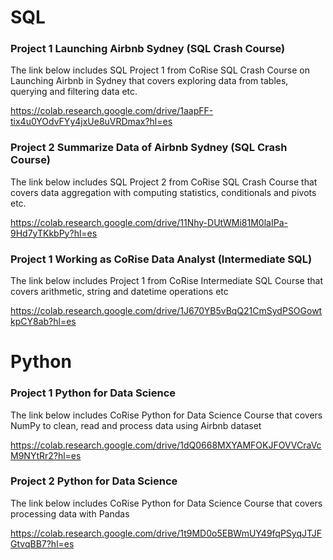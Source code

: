 # SQL

### Project 1 Launching Airbnb Sydney (SQL Crash Course)
The link below includes SQL Project 1 from CoRise SQL Crash Course on Launching Airbnb in Sydney that covers exploring data from tables, querying and filtering data etc. 

https://colab.research.google.com/drive/1aapFF-tix4u0YOdvFYy4jxUe8uVRDmax?hl=es

### Project 2 Summarize Data of Airbnb Sydney (SQL Crash Course)
The link below includes SQL Project 2 from CoRise SQL Crash Course that covers data aggregation with computing statistics, conditionals and pivots etc.

https://colab.research.google.com/drive/11Nhy-DUtWMi81M0laIPa-9Hd7yTKkbPy?hl=es

### Project 1 Working as CoRise Data Analyst (Intermediate SQL)
The link below includes Project 1 from CoRise Intermediate SQL Course that covers arithmetic, string and datetime operations etc

https://colab.research.google.com/drive/1J670YB5vBqQ21CmSydPSOGowtkpCY8ab?hl=es

# Python 

### Project 1 Python for Data Science 
The link below includes CoRise Python for Data Science Course that covers NumPy to clean, read and process data using Airbnb dataset

https://colab.research.google.com/drive/1dQ0668MXYAMFOKJFOVVCraVcM9NYtRr2?hl=es

### Project 2 Python for Data Science 
The link below includes CoRise Python for Data Science Course that covers processing data with Pandas

https://colab.research.google.com/drive/1t9MD0o5EBWmUY49fqPSyqJTJFGtvqBB7?hl=es
